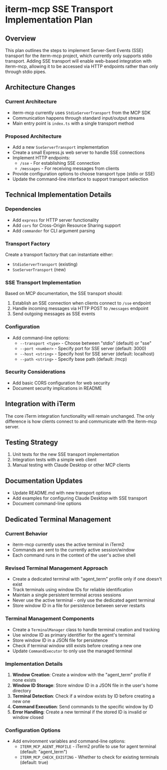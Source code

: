 # iterm-mcp SSE Transport Implementation Plan

## Overview

This plan outlines the steps to implement Server-Sent Events (SSE) transport for the iterm-mcp project, which currently only supports stdio transport. Adding SSE transport will enable web-based integration with iterm-mcp, allowing it to be accessed via HTTP endpoints rather than only through stdio pipes.

## Architecture Changes

### Current Architecture

- iterm-mcp currently uses `StdioServerTransport` from the MCP SDK
- Communication happens through standard input/output streams
- Main entry point is `index.ts` with a single transport method

### Proposed Architecture

- Add a new `SseServerTransport` implementation
- Create a small Express.js web server to handle SSE connections
- Implement HTTP endpoints:
  - `/sse` - For establishing SSE connection
  - `/messages` - For receiving messages from clients
- Provide configuration options to choose transport type (stdio or SSE)
- Update the command-line interface to support transport selection

## Technical Implementation Details

### Dependencies

- Add `express` for HTTP server functionality
- Add `cors` for Cross-Origin Resource Sharing support
- Add `commander` for CLI argument parsing

### Transport Factory

Create a transport factory that can instantiate either:

- `StdioServerTransport` (existing)
- `SseServerTransport` (new)

### SSE Transport Implementation

Based on MCP documentation, the SSE transport should:

1. Establish an SSE connection when clients connect to `/sse` endpoint
2. Handle incoming messages via HTTP POST to `/messages` endpoint
3. Send outgoing messages as SSE events

### Configuration

- Add command-line options:
  - `--transport <type>` - Choose between "stdio" (default) or "sse"
  - `--port <number>` - Specify port for SSE server (default: 3000)
  - `--host <string>` - Specify host for SSE server (default: localhost)
  - `--path <string>` - Specify base path (default: /mcp)

### Security Considerations

- Add basic CORS configuration for web security
- Document security implications in README

## Integration with iTerm

The core iTerm integration functionality will remain unchanged. The only difference is how clients connect to and communicate with the iterm-mcp server.

## Testing Strategy

1. Unit tests for the new SSE transport implementation
2. Integration tests with a simple web client
3. Manual testing with Claude Desktop or other MCP clients

## Documentation Updates

- Update README.md with new transport options
- Add examples for configuring Claude Desktop with SSE transport
- Document command-line options

## Dedicated Terminal Management

### Current Behavior

- iterm-mcp currently uses the active terminal in iTerm2
- Commands are sent to the currently active session/window
- Each command runs in the context of the user's active shell

### Revised Terminal Management Approach

- Create a dedicated terminal with "agent_term" profile only if one doesn't exist
- Track terminals using window IDs for reliable identification
- Maintain a single persistent terminal across sessions
- Never use the active terminal - only use the dedicated agent terminal
- Store window ID in a file for persistence between server restarts

### Terminal Management Components

- Create a `TerminalManager` class to handle terminal creation and tracking
- Use window ID as primary identifier for the agent's terminal
- Store window ID in a JSON file for persistence
- Check if terminal window still exists before creating a new one
- Update `CommandExecutor` to only use the managed terminal

### Implementation Details

1. **Window Creation**: Create a window with the "agent_term" profile if none exists
2. **Window ID Storage**: Store window ID in a JSON file in the user's home directory
3. **Terminal Detection**: Check if a window exists by ID before creating a new one
4. **Command Execution**: Send commands to the specific window by ID
5. **Error Handling**: Create a new terminal if the stored ID is invalid or window closed

### Configuration Options

- Add environment variables and command-line options:
  - `ITERM_MCP_AGENT_PROFILE` - iTerm2 profile to use for agent terminal (default: "agent_term")
  - `ITERM_MCP_CHECK_EXISTING` - Whether to check for existing terminals (default: true)
